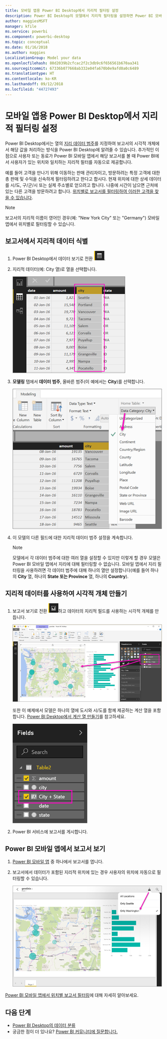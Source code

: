 ```yaml
---
title: 모바일 앱용 Power BI Desktop에서 지리적 필터링 설정
description: Power BI Desktop의 모델에서 지리적 필터링을 설정하면 Power BI 모바일 앱에서 해당 위치의 데이터를 자동으로 필터링할 수 있습니다.
author: maggiesMSFT
manager: kfile
ms.service: powerbi
ms.component: powerbi-desktop
ms.topic: conceptual
ms.date: 01/16/2018
ms.author: maggies
LocalizationGroup: Model your data
ms.openlocfilehash: 80d2039b2cfcac2f2c3db9c6f656561b670aa341
ms.sourcegitcommit: 67336b077668ab332e04fa670b0e9afd0a0c6489
ms.translationtype: HT
ms.contentlocale: ko-KR
ms.lasthandoff: 09/12/2018
ms.locfileid: "44727493"
---
```

# <a name="set-geographic-filters-in-power-bi-desktop-for-the-mobile-apps"></a>모바일 앱용 Power BI Desktop에서 지리적 필터링 설정
Power BI Desktop에서는 열의 [지리 데이터 범주](desktop-data-categorization.md)를 지정하여 보고서의 시각적 개체에서 해당 값을 처리하는 방식을 Power BI Desktop에 알려줄 수 있습니다. 추가적인 이점으로 사용자 또는 동료가 Power BI 모바일 앱에서 해당 보고서를 볼 때 Power BI에서 사용자가 있는 위치와 일치하는 지리적 필터를 자동으로 제공합니다. 

예를 들어 고객을 만나기 위해 이동하는 판매 관리자이고, 방문하려는 특정 고객에 대한 총 판매 및 수익을 신속하게 필터링하려고 한다고 합시다. 현재 위치에 대한 상세 데이터를 시/도, 구/군/시 또는 실제 주소별로 얻으려고 합니다. 나중에 시간이 남으면 근처에 있는 다른 고객을 방문하려고 합니다. [위치별로 보고서를 필터링하여 이러한 고객을 찾을 수 있습니다](consumer/mobile/mobile-apps-geographic-filtering.md).

> [!NOTE]
> 보고서의 지리적 이름이 영어인 경우(예: "New York City" 또는 "Germany") 모바일 앱에서 위치별로 필터링할 수 있습니다.
> 
> 

## <a name="identify-geographic-data-in-your-report"></a>보고서에서 지리적 데이터 식별
1. Power BI Desktop에서 데이터 보기로 전환 ![데이터 보기 아이콘](media/desktop-mobile-geofiltering/pbi_desktop_data_icon.png).
2. 지리적 데이터(예: City 열)로 열을 선택합니다.
   
    ![City 열](media/desktop-mobile-geofiltering/power-bi-desktop-geo-column.png)
3. **모델링** 탭에서 **데이터 범주**, 올바른 범주(이 예에서는 **City**)를 선택합니다.
   
    ![데이터 범주 상자](media/desktop-mobile-geofiltering/power-bi-desktop-geo-category.png)
4. 이 모델의 다른 필드에 대한 지리적 데이터 범주 설정을 계속합니다. 
   
   > [!NOTE]
   > 모델에서 각 데이터 범주에 대한 여러 열을 설정할 수 있지만 이렇게 할 경우 모델은 Power BI 모바일 앱에서 지리에 대해 필터링할 수 없습니다. 모바일 앱에서 지리 필터링을 사용하려면 각 데이터 범주에 대해 하나의 열만 설정합니다(예를 들어 하나의 **City** 열, 하나의 **State 또는 Province** 열, 하나의 **Country**). 
   > 
   > 

## <a name="create-visuals-with-your-geographic-data"></a>지리적 데이터를 사용하여 시각적 개체 만들기
1. 보고서 보기로 전환 ![보고서 보기 아이콘](media/desktop-mobile-geofiltering/power-bi-desktop-report-icon.png)하고 데이터의 지리적 필드를 사용하는 시각적 개체를 만듭니다. 
   
    ![지도 있는 보고서](media/desktop-mobile-geofiltering/power-bi-desktop-geo-report.png)
   
    또한 이 예제에서 모델은 하나의 열에 도시와 시/도를 함께 제공하는 계산 열을 포함합니다. [Power BI Desktop에서 계산 열 만들기](desktop-calculated-columns.md)를 참고하세요.
   
    ![City + State 필드](media/desktop-mobile-geofiltering/power-bi-desktop-city-state-column.png)
2. Power BI 서비스에 보고서를 게시합니다.

## <a name="view-the-report-in-power-bi-mobile-app"></a>Power BI 모바일 앱에서 보고서 보기
1. [Power BI 모바일 앱](consumer/mobile/mobile-apps-for-mobile-devices.md) 중 하나에서 보고서를 엽니다.
2. 보고서에서 데이터가 포함된 지리적 위치에 있는 경우 사용자의 위치에 자동으로 필터링할 수 있습니다.
   
    ![모바일 앱에서 지리적 필터](media/desktop-mobile-geofiltering/power-bi-mobile-geo-map-set-filter.png)

[Power BI 모바일 앱에서 위치별 보고서 필터링](consumer/mobile/mobile-apps-geographic-filtering.md)에 대해 자세히 알아보세요.

## <a name="next-steps"></a>다음 단계
* [Power BI Desktop의 데이터 분류](desktop-data-categorization.md)  
* 궁금한 점이 더 있나요? [Power BI 커뮤니티에 질문합니다.](http://community.powerbi.com/)

